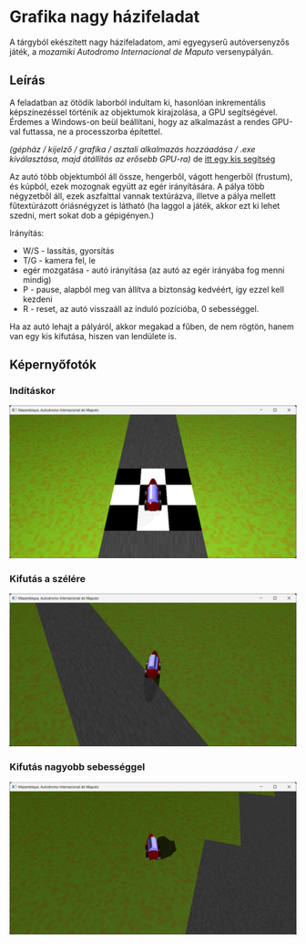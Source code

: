 # Grafika nagy házifeladat
A tárgyból ekészített nagy házifeladatom, ami egyegyserű autóversenyzős játék, a *mozamiki Autodromo Internacional de Maputo* versenypályán.

## Leírás
A feladatban az ötödik laborból indultam ki, hasonlóan inkrementális képszínezéssel történik az objektumok kirajzolása, a GPU segítségével. Érdemes a Windows-on beül beállítani, hogy az alkalmazást a rendes GPU-val futtassa, ne a processzorba építettel.

*(gépház / kijelző / grafika / asztali alkalmazás hozzáadása / .exe kiválasztása, majd átállítás az erősebb GPU-ra)* de [itt egy kis segítség](https://www.itechtics.com/use-specific-gpu/)

Az autó több objektumból áll össze, hengerből, vágott hengerből (frustum), és kúpból, ezek mozognak együtt az egér irányítására. A pálya több négyzetből áll, ezek aszfalttal vannak textúrázva, illetve a pálya mellett fűtextúrázott óriásnégyzet is látható (ha laggol a játék, akkor ezt ki lehet szedni, mert sokat dob a gépigényen.)

Irányítás:
- W/S - lassítás, gyorsítás
- T/G - kamera fel, le
- egér mozgatása - autó irányítása (az autó az egér irányába fog menni mindig)
- P - pause, alapból meg van állítva a biztonság kedvéért, így ezzel kell kezdeni
- R - reset, az autó visszaáll az induló pozícióba, 0 sebességgel.

Ha az autó lehajt a pályáról, akkor megakad a fűben, de nem rögtön, hanem van egy kis kifutása, hiszen van lendülete is.

## Képernyőfotók

### Indításkor

![indításkor a program](sources/indulas.png)


### Kifutás a szélére

![kifutás](sources/kifutas.png)

### Kifutás nagyobb sebességgel

![kifutás nagyobb sebességgel](sources/kifutas_jobban.png)

